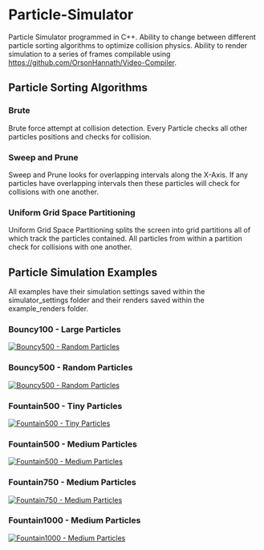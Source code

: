 # Particle-Simulator
Particle Simulator programmed in C++. Ability to change between different particle sorting algorithms to optimize collision physics. Ability to render simulation to a series of frames compilable using https://github.com/OrsonHannath/Video-Compiler.

## Particle Sorting Algorithms
### Brute
Brute force attempt at collision detection. Every Particle checks all other particles positions and checks for collision.

### Sweep and Prune
Sweep and Prune looks for overlapping intervals along the X-Axis. If any particles have overlapping intervals then these particles will check for collisions with one another.

### Uniform Grid Space Partitioning
Uniform Grid Space Partitioning splits the screen into grid partitions all of which track the particles contained. All particles from within a partition check for collisions with one another.

## Particle Simulation Examples
All examples have their simulation settings saved within the simulator_settings folder and their renders saved within the example_renders folder.
### Bouncy100 - Large Particles
[![Bouncy500 - Random Particles](example_renders/gifs/Bouncy100_Large.gif)](https://www.youtube.com/watch?v=IkYRuh0KE_c)

### Bouncy500 - Random Particles
[![Bouncy500 - Random Particles](example_renders/gifs/Bouncy500_Random.gif)](https://www.youtube.com/watch?v=8M3sWO2O0oU)

### Fountain500 - Tiny Particles
[![Fountain500 - Tiny Particles](example_renders/gifs/Fountain500_Tiny.gif)](https://www.youtube.com/watch?v=njlgn0mS9-k)

### Fountain500 - Medium Particles
[![Fountain500 - Medium Particles](example_renders/gifs/Fountain500_Medium.gif)](https://www.youtube.com/watch?v=wKCKQfwS3ts)

### Fountain750 - Medium Particles
[![Fountain750 - Medium Particles](example_renders/gifs/Fountain750_Medium.gif)](https://www.youtube.com/watch?v=76neepVBK1A)

### Fountain1000 - Medium Particles
[![Fountain1000 - Medium Particles](example_renders/gifs/Fountain1000_Medium.gif)](https://www.youtube.com/watch?v=JUanK4E5BLk)
